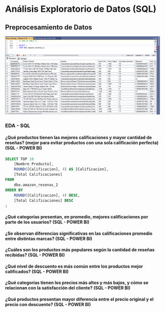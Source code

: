 # Análisis Exploratorio de Datos (SQL)

## Preprocesamiento de Datos

<img src="../src/image/preprocesamiento.png">

### EDA - SQL

#### ¿Qué productos tienen las mejores calificaciones y mayor cantidad de reseñas? (mejor para evitar productos con una sola calificación perfecta) (SQL - POWER BI)

```sql
SELECT TOP 10
	[Nombre Producto], 
	ROUND([Calificacion], 4) AS [Calificacion],
	[Total Calificaciones]
FROM 
	dbo.amazon_resenas_2
ORDER BY
	ROUND([Calificacion], 4) DESC,
	[Total Calificaciones] DESC
;
```

#### ¿Qué categorías presentan, en promedio, mejores calificaciones por parte de los usuarios? (SQL - POWER BI)



#### ¿Se observan diferencias significativas en las calificaciones promedio entre distintas marcas? (SQL - POWER BI)



#### ¿Cuáles son los productos más populares según la cantidad de reseñas recibidas? (SQL - POWER BI)



#### ¿Qué nivel de descuento es más común entre los productos mejor calificados? (SQL - POWER BI)



#### ¿Qué categorías tienen los precios más altos y más bajos, y cómo se relacionan con la satisfacción del cliente? (SQL - POWER BI)



#### ¿Qué productos presentan mayor diferencia entre el precio original y el precio con descuento? (SQL - POWER BI)


